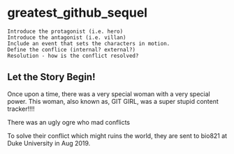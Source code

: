 # greatest_github_sequel

    Introduce the protagonist (i.e. hero)
    Introduce the antagonist (i.e. villan)
    Include an event that sets the characters in motion.
    Define the conflice (internal? external?)
    Resolution - how is the conflict resolved?

## Let the Story Begin!
Once upon a time, there was a very special woman with a very special power. 
This woman, also known as, GIT GIRL, was a super stupid content tracker!!!!

There was an ugly ogre who mad conflicts

To solve their conflict which might ruins the world, they are sent to bio821 at Duke 
University in Aug 2019. 
